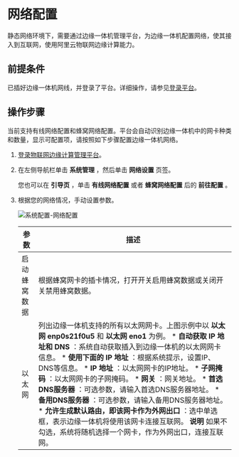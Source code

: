 网络配置 
=========================

静态网络环境下，需要通过边缘一体机管理平台，为边缘一体机配置网络，使其接入到互联网，使用阿里云物联网边缘计算能力。

前提条件 
-------------------------

已插好边缘一体机网线，并登录了平台。详细操作，请参见[登录平台](/cn.zh-CN/主机管理/本地管理/登录平台.md)。

操作步骤 
-------------------------

当前支持有线网络配置和蜂窝网络配置。平台会自动识别边缘一体机中的网卡种类和数量，显示可配置项，请按照如下步骤配置边缘一体机网络。

1. [登录物联网边缘计算管理平台](/cn.zh-CN/主机管理/本地管理/登录平台.md)。

   

2. 在左侧导航栏单击 **系统管理** ，然后单击 **网络设置** 页签。

   您也可以在 **引导页** ，单击 **有线网络配置** 或者 **蜂窝网络配置** 后的 **前往配置** 。
   

3. 根据您的网络情况，手动设置参数。

   ![系统配置-网络配置](https://static-aliyun-doc.oss-accelerate.aliyuncs.com/assets/img/zh-CN/1480002261/p170342.png)
   

   |   参数   |                                                                                                                                                                                                                                                                                                                                                                                   描述                                                                                                                                                                                                                                                                                                                                                                                    |
   |--------|-------------------------------------------------------------------------------------------------------------------------------------------------------------------------------------------------------------------------------------------------------------------------------------------------------------------------------------------------------------------------------------------------------------------------------------------------------------------------------------------------------------------------------------------------------------------------------------------------------------------------------------------------------------------------------------------------------------------------------------------------------------------------|
   | 启动蜂窝数据 | 根据蜂窝网卡的插卡情况，打开开关启用蜂窝数据或关闭开关禁用蜂窝数据。                                                                                                                                                                                                                                                                                                                                                                                                                                                                                                                                                                                                                                                                                                                                      |
   | 以太网    | 列出边缘一体机支持的所有以太网网卡。上图示例中以 **以太网 enp0s21f0u5** 和 **以太网 eno1** 为例。 * **自动获取 IP 地址和 DNS** ：系统自动获取插入到边缘一体机的以太网网卡信息。   * **使用下面的 IP 地址** ：根据系统提示，设置IP、DNS等信息。 * **IP 地址** ：以太网网卡的IP地址。   * **子网掩码** ：以太网网卡的子网掩码。   * **网关** ：网关地址。   * **首选DNS服务器** ：可选参数，请输入首选DNS服务器地址。   * **备用DNS服务器** ：可选参数，请输入备用DNS服务器地址。   * **允许生成默认路由，即该网卡作为外网出口** ：选中单选框，表示边缘一体机将使用该网卡连接互联网。 **说明** 如果不勾选，系统将随机选择一个网卡，作为外网出口，连接互联网。      |

   

   



